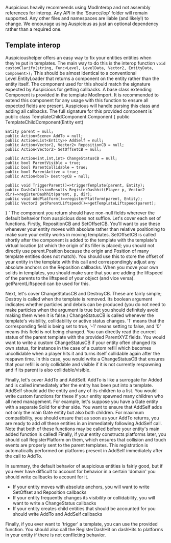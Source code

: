 Auspicious heavily recommends using ModInterop and not assembly references for interop. Any API in the 'Source/iop' folder will remain supported. Any other files and namespaces are liable (and likely!) to change. We encourage using Auspicious as just an optional dependency rather than a required one. 

## Template interop
Auspicioushelper offers an easy way to fix your entities entities when they're put in templates. The main way to do this is the interop function
`void customClarify(string, Func<Level, LevelData, Vector2, EntityData, Component>);`
This should be almost identical to a conventional Level.EntityLoader that returns a component on the entity rather than the entity itself. The component used for this should match the signature expected by Auspicious for getting callbacks. A base class extending Component is provided in the template ModImport. It is recommended to extend this component for any usage with this function to ensure all expected fields are present. Auspicious will handle parsing this class and adding all callbacks. The full signature for this provided component is 
`
public class TemplateChildComponent:Component {
    public TemplateChildComponent(Entity ent)

    Entity parent = null;
    public Action<Scene> AddTo = null;
    public Action<List<Entity>> AddSelf = null;
    public Action<Vector2, Vector2> RepositionCB = null;
    public Action<Vector2> SetOffsetCB = null;

    public Action<int,int,int> ChangeStatusCB = null; 
    public bool ParentVisible = true;
    public bool ParentCollidable = true;
    public bool ParentActive = true; 
    public Action<bool> DestroyCB = null;

    public void TriggerParent()=>triggerTemplate(parent, Entity);
    public DashCollisionResults RegisterDashhit(Player p, Vector2 dir)=>registerDashhit(parent, p, dir);
    public void AddPlatform()=>registerPlatform(parent, Entity);
    public Vector2 getParentLiftspeed()=>getTemplateLiftspeed(parent);
  }
` 
The component you return should have non-null fields wherever the default behavior from auspicious does not suffice. Let's cover each set of functions.
Firstly, RepositionCB and SetOffsetCB. You'll want to use these whenever your entity moves with absolute rather than relative positioning to make sure your entity works in moving templates. SetOffsetCB is called shortly after the component is added to the template with the template's virtual location (at which the origin of its filler is placed; you should not directly use parent.Position because the origin and Position of many template entities does not match). You should use this to store the offset of your entity in the template with this call and correspondingly adjust any absolute anchors on the Reposition callbacks. When you move your own solids in templates, you should make sure that you are adding the liftspeed of the parents to the liftspeed of your object (and vice versa). getParentLiftspeed can be used for this.

Next, let's cover ChangeStatusCB and DestroyCB. These are fairly simple; Destroy is called when the template is removed. Its boolean argument indicates whether particles and debris can be produced (you do not need to make particles when the argument is true but you should definitely avoid making them when it is false.) ChangeStatusCB is called whenever the template's visibility, collidability or active status changes. '1' means that the corresponding field is being set to true, '-1' means setting to false, and '0' means this field is not being changed. You can directly read the current status of the parent template with the provided ParentXYZ fields. You would want to write a custom ChangeStatusCB if your entity often changed its own status, for instance in the case of a custom refill which becomes uncollidable when a player hits it and turns itself collidable again after the respawn time. In this case, you would write a ChangeStatusCB that ensures that your refill is only collidable and visible if it is not currently respawning and if its parent is also collidable/visible.

Finally, let's cover AddTo and AddSelf. AddTo is like a surrogate for Added and is called immediately after the entity has been put into a template. AddSelf should add the entity and any of its children to a list. You would write custom functions for these if your entity spawned many children who all need management. For example, let's suppose you have a Gate entity with a separate Solid for either side. You want to ensure that AddSelf adds not only the main Gate entity but also both children. For maximum compatibility, you should ensure that as soon as your AddTo returns, you are ready to add *all* these entities in an immediately following AddSelf call. Note that both of these functions may be called before your entity's main added function is called! Finally, if your entity constructs platforms later, you should call RegisterPlatform on them, which ensures that collision and touch events are properly sent to the parent templates. This registration is automatically performed on platforms present in AddSelf immediately after the call to AddTo.

In summary, the default behavior of auspicious entities is fairly good, but if you ever have difficult to account for behavior in a certain 'domain' you should write callbacks to account for it.
 - If your entity moves with absolute anchors, you will want to write SetOffset and Reposition callbacks
 - If your entity frequently changes its visibility or collidability, you will want to write a ChangeStatus callbacks
 - If your entity creates child entities that should be accounted for you should write AddTo and AddSelf callbacks

Finally, if you ever want to 'trigger' a template, you can use the provided function. You should also call the RegisterDashHit on dashHits to platforms in your entity if there is not conflicting behavior.

